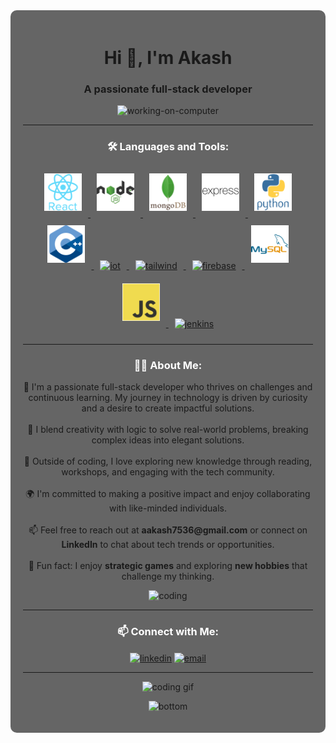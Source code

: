 <!-- Semi-transparent overlay -->
<div style="background: rgba(0, 0, 0, 0.6); padding: 20px; border-radius: 10px;">
  <h1 align="center">Hi 👋, I'm Akash</h1>
  <h3 align="center">A passionate full-stack developer </h3>
  <p align="center">
    <img src="https://media.giphy.com/media/M9gbBd9nbDrOTu1Mqx/giphy.gif" alt="working-on-computer" width="100" />
  </p>

  ---

  <h3 align="center" style="color: white;">🛠️ Languages and Tools:</h3>
  <p align="center">
    <a href="https://reactjs.org/" target="_blank" rel="noreferrer">
      <img src="https://raw.githubusercontent.com/devicons/devicon/master/icons/react/react-original-wordmark.svg" alt="react" width="60" height="60" style="margin: 10px;" />
    </a>
    <a href="https://nodejs.org" target="_blank" rel="noreferrer">
      <img src="https://raw.githubusercontent.com/devicons/devicon/master/icons/nodejs/nodejs-original-wordmark.svg" alt="nodejs" width="60" height="60" style="margin: 10px;" />
    </a>
    <a href="https://www.mongodb.com/" target="_blank" rel="noreferrer">
      <img src="https://raw.githubusercontent.com/devicons/devicon/master/icons/mongodb/mongodb-original-wordmark.svg" alt="mongodb" width="60" height="60" style="margin: 10px;" />
    </a>
    <a href="https://expressjs.com" target="_blank" rel="noreferrer">
      <img src="https://raw.githubusercontent.com/devicons/devicon/master/icons/express/express-original-wordmark.svg" alt="express" width="60" height="60" style="margin: 10px;" />
    </a>
    <a href="https://www.python.org/" target="_blank" rel="noreferrer">
      <img src="https://raw.githubusercontent.com/devicons/devicon/master/icons/python/python-original-wordmark.svg" alt="python" width="60" height="60" style="margin: 10px;" />
    </a>
    <a href="https://www.w3schools.com/cpp/" target="_blank" rel="noreferrer">
      <img src="https://raw.githubusercontent.com/devicons/devicon/master/icons/cplusplus/cplusplus-original.svg" alt="cplusplus" width="60" height="60" style="margin: 10px;" />
    </a>
    <a href="https://www.vectorlogo.zone/logos/arduino/arduino-icon.svg" target="_blank" rel="noreferrer">
      <img src="https://www.vectorlogo.zone/logos/arduino/arduino-icon.svg" alt="iot" width="60" height="60" style="margin: 10px;" />
    </a>
    <a href="https://tailwindcss.com/" target="_blank" rel="noreferrer">
      <img src="https://www.vectorlogo.zone/logos/tailwindcss/tailwindcss-icon.svg" alt="tailwind" width="60" height="60" style="margin: 10px;" />
    </a>
    <a href="https://firebase.google.com/" target="_blank" rel="noreferrer">
      <img src="https://www.vectorlogo.zone/logos/firebase/firebase-icon.svg" alt="firebase" width="60" height="60" style="margin: 10px;" />
    </a>
    <a href="https://www.mysql.com/" target="_blank" rel="noreferrer">
      <img src="https://raw.githubusercontent.com/devicons/devicon/master/icons/mysql/mysql-original-wordmark.svg" alt="mysql" width="60" height="60" style="margin: 10px;" />
    </a>
    <a href="https://developer.mozilla.org/en-US/docs/Web/JavaScript" target="_blank" rel="noreferrer">
      <img src="https://raw.githubusercontent.com/devicons/devicon/master/icons/javascript/javascript-original.svg" alt="javascript" width="60" height="60" style="margin: 10px;" />
    </a>
    <a href="https://www.jenkins.io/" target="_blank" rel="noreferrer">
      <img src="https://www.vectorlogo.zone/logos/jenkins/jenkins-icon.svg" alt="jenkins" width="60" height="60" style="margin: 10px;" />
    </a>
  </p>

  ---
  
  <h3 align="center" style="color: white;">👨‍💻 About Me:</h3>
  <p align="center" style="max-width: 800px; margin: 0 auto;">
    🌟 I'm a passionate full-stack developer who thrives on challenges and continuous learning. My journey in technology is driven by curiosity and a desire to create impactful solutions. <br><br>
    🎯 I blend creativity with logic to solve real-world problems, breaking complex ideas into elegant solutions. <br><br>
    🧠 Outside of coding, I love exploring new knowledge through reading, workshops, and engaging with the tech community. <br><br>
    🌍 I'm committed to making a positive impact and enjoy collaborating with like-minded individuals. <br><br>
    📫 Feel free to reach out at <strong>aakash7536@gmail.com</strong> or connect on <strong>LinkedIn</strong> to chat about tech trends or opportunities. <br><br>
    🎉 Fun fact: I enjoy <strong>strategic games</strong> and exploring <strong>new hobbies</strong> that challenge my thinking.
  </p>

  <p align="center">
    <img src="https://media.giphy.com/media/qgQUggAC3Pfv687qPC/giphy.gif" alt="coding" width="400" />
  </p>

  ---

  <h3 align="center" style="color: white;">📫 Connect with Me:</h3>
  <p align="center">
    <a href="https://linkedin.com/in/akash-kamble-3874091a3/" target="blank"><img align="center" src="https://cdn.jsdelivr.net/npm/simple-icons@v3/icons/linkedin.svg" alt="linkedin" height="30" width="40" /></a>
    <a href="mailto:aakash7536@gmail.com" target="blank"><img align="center" src="https://cdn.jsdelivr.net/npm/simple-icons@v3/icons/gmail.svg" alt="email" height="30" width="40" /></a>
  </p>

  ---

  <p align="center">
    <img src="https://media.giphy.com/media/L1R1tvI9svkIWwpVYr/giphy.gif" alt="coding gif" width="400" />
  </p>

  <p align="center">
    <img src="https://raw.githubusercontent.com/bornmay/bornmay/Update/svg/Bottom.svg" alt="bottom"/>
  </p>
</div>